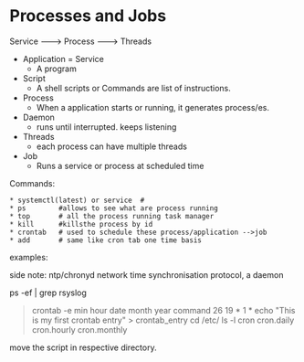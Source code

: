 # Processes and Jobs
Service ---> Process ---> Threads
* Application = Service
    - A program  
* Script
    - A shell scripts or Commands are list of instructions. 
* Process
    - When a application starts or running, it generates process/es. 
* Daemon
    - runs until interrupted. keeps listening
* Threads
    - each process can have multiple threads
* Job
    - Runs a service or process at scheduled time 


Commands:

    * systemctl(latest) or service  #
    * ps        #allows to see what are process running
    * top       # all the process running task manager
    * kill      #killsthe process by id 
    * crontab   # used to schedule these process/application -->job
    * add       # same like cron tab one time basis


examples: 

side note: ntp/chronyd network time synchronisation protocol, a daemon 

ps -ef | grep rsyslog

> crontab -e
min hour date month year command 
26 19   * 1 * echo "This is my first crontab entry" > crontab_entry
cd /etc/
ls -l cron
cron.daily
cron.hourly
cron.monthly 

move the script in respective directory.  